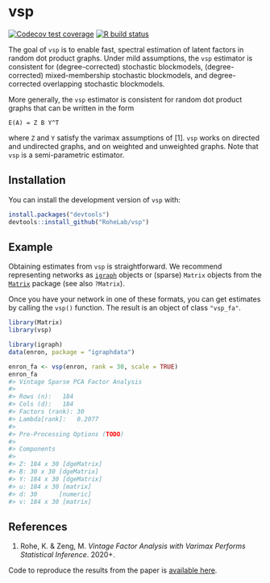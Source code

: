 
<!-- README.md is generated from README.Rmd. Please edit that file -->

# vsp

<!-- badges: start -->

[![Codecov test
coverage](https://codecov.io/gh/RoheLab/vsp/branch/master/graph/badge.svg)](https://codecov.io/gh/RoheLab/vsp?branch=master)
[![R build
status](https://github.com/RoheLab/vsp/workflows/R-CMD-check/badge.svg)](https://github.com/RoheLab/vsp/actions)
<!-- badges: end -->

The goal of `vsp` is to enable fast, spectral estimation of latent
factors in random dot product graphs. Under mild assumptions, the `vsp`
estimator is consistent for (degree-corrected) stochastic blockmodels,
(degree-corrected) mixed-membership stochastic blockmodels, and
degree-corrected overlapping stochastic blockmodels.

More generally, the `vsp` estimator is consistent for random dot product
graphs that can be written in the form

    E(A) = Z B Y^T

where `Z` and `Y` satisfy the varimax assumptions of \[1\]. `vsp` works
on directed and undirected graphs, and on weighted and unweighted
graphs. Note that `vsp` is a semi-parametric estimator.

## Installation

You can install the development version of `vsp` with:

``` r
install.packages("devtools")
devtools::install_github("RoheLab/vsp")
```

## Example

Obtaining estimates from `vsp` is straightforward. We recommend
representing networks as [`igraph`](https://igraph.org/r/) objects or
(sparse) `Matrix` objects from the
[`Matrix`](https://cran.r-project.org/web/packages/Matrix/index.html)
package (see also `?Matrix`).

Once you have your network in one of these formats, you can get
estimates by calling the `vsp()` function. The result is an object of
class `"vsp_fa"`.

``` r
library(Matrix)
library(vsp)

library(igraph)
data(enron, package = "igraphdata")

enron_fa <- vsp(enron, rank = 30, scale = TRUE)
enron_fa
#> Vintage Sparse PCA Factor Analysis
#> 
#> Rows (n):   184
#> Cols (d):   184
#> Factors (rank): 30
#> Lambda[rank]:   0.2077
#> 
#> Pre-Processing Options (TODO) 
#> 
#> Components
#> 
#> Z: 184 x 30 [dgeMatrix] 
#> B: 30 x 30 [dgeMatrix] 
#> Y: 184 x 30 [dgeMatrix] 
#> u: 184 x 30 [matrix] 
#> d: 30      [numeric] 
#> v: 184 x 30 [matrix]
```

## References

1.  Rohe, K. & Zeng, M. *Vintage Factor Analysis with Varimax Performs
    Statistical Inference*. 2020+.

Code to reproduce the results from the paper is [available
here](https://github.com/RoheLab/vsp-paper).
